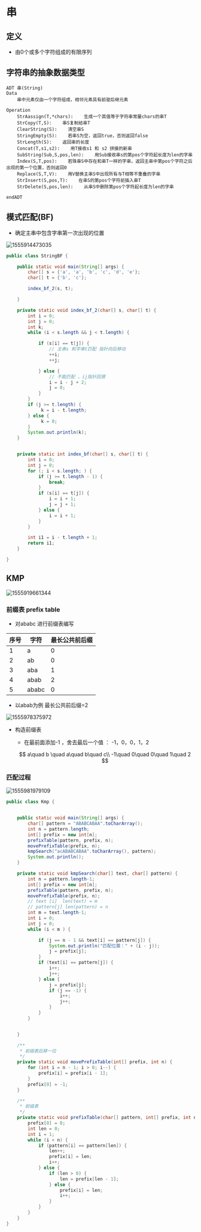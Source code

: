 # 串

## 定义

- 由0个或多个字符组成的有限序列

## 字符串的抽象数据类型

```
ADT 串(String)
Data
	串中元素仅由一个字符组成，相邻元素具有前驱后继元素
	
Operation
	StrAassign(T,*chars):    生成一个其值等于字符串常量chars的串T
	StrCopy(T,S):    串S复制给串T
	ClearString(S):    清空串S
	StringEmpty(S):    若串S为空，返回true，否则返回false
	StrLength(S):    返回串的长度
	Concat(T,s1,s2):    用T接收s1 和 s2 拼接的新串
	SubString(Sub,S,pos,len):    用Sub接收串s的第pos个字符起长度为len的字串
	Index(S,T,pos):    若珠串S中存在和串T一样的字串，返回主串中第pos个字符之后出现的第一个位置，否则返回0
	Replace(S,T,V):    用V替换主串S中出现所有与T相等不重叠的字串
	StrInsert(S,pos,T):    在串S的第pos个字符前插入串T
	StrDelete(S,pos,len):    从串S中删除第pos个字符起长度为len的字串

endADT
```

## 模式匹配(BF)

- 确定主串中包含字串第一次出现的位置

![1555914473035](./assets/1555914473035.png)

```java
public class StringBF {

    public static void main(String[] args) {
        char[] s = {'a', 'a', 'b', 'c', 'd', 'e'};
        char[] t = {'b', 'c'};

        index_bf_2(s, t);

    }

    private static void index_bf_2(char[] s, char[] t) {
        int i = 0;
        int j = 0;
        int k;
        while (i < s.length && j < t.length) {

            if (s[i] == t[j]) {
                // 主串s 和字串t匹配 指针向后移动
                ++i;
                ++j;

            } else {
                // 不能匹配 ，ij指针回溯
                i = i - j + 2;
                j = 0;
            }
        }
        if (j >= t.length) {
             k = i - t.length;
        } else {
             k = 0;
        }
        System.out.println(k);
    }


    private static int index_bf(char[] s, char[] t) {
        int i = 0;
        int j = 0;
        for (; i < s.length; ) {
            if (j >= t.length - 1) {
                break;
            }
            if (s[i] == t[j]) {
                i = i + 1;
                j = j + 1;
            } else {
                i = i + 1;
            }
        }

        int i1 = i - t.length + 1;
        return i1;
    }

}
```

## KMP

![1555919661344](./assets/1555919661344.png)

### 前缀表 prefix table

- 对ababc 进行前缀表编写



| 序号 | 字符  | 最长公共前后缀 |
| ---- | ----- | -------------- |
| 1    | a     | 0              |
| 2    | ab    | 0              |
| 3    | aba   | 1              |
| 4    | abab  | 2              |
| 5    | ababc | 0              |

- 以abab为例 最长公共前后缀=2

![1555978375972](./assets/1555978375972.png)

- 构造前缀表

  - 在最前面添加-1 ，舍去最后一个值 ： -1，0，0，1，2

  $$
  a\quad b \quad a\quad b\quad c\\
  -1\quad 0\quad 0\quad 1\quad 2
  $$

  



### 匹配过程

![1555981979109](./assets/1555981979109.png)



```java
public class Kmp {


    public static void main(String[] args) {
        char[] pattern = "ABABCABAA".toCharArray();
        int n = pattern.length;
        int[] prefix = new int[n];
        prefixTable(pattern, prefix, n);
        movePrefixTable(prefix, n);
        kmpSearch("acABABCABAA".toCharArray(), pattern);
        System.out.println();
    }

    private static void kmpSearch(char[] text, char[] pattern) {
        int n = pattern.length-1;
        int[] prefix = new int[n];
        prefixTable(pattern, prefix, n);
        movePrefixTable(prefix, n);
        // text [i]  len(text) = m
        // pattern[j] len(pattern) = n
        int m = text.length-1;
        int i = 0;
        int j = 0;
        while (i < m ) {

            if (j == n - 1 && text[i] == pattern[j]) {
                System.out.println("匹配位置：" + (i - j));
                j = prefix[j];
            }
            if (text[i] == pattern[j]) {
                i++;
                j++;
            } else {
                j = prefix[j];
                if (j == -1) {
                    i++;
                    j++;
                }
            }
        }


    }

    /**
     * 前缀表后移一位
     */
    private static void movePrefixTable(int[] prefix, int n) {
        for (int i = n - 1; i > 0; i--) {
            prefix[i] = prefix[i - 1];
        }
        prefix[0] = -1;
    }

    /**
     * 前缀表
     */
    private static void prefixTable(char[] pattern, int[] prefix, int n) {
        prefix[0] = 0;
        int len = 0;
        int i = 1;
        while (i < n) {
            if (pattern[i] == pattern[len]) {
                len++;
                prefix[i] = len;
                i++;
            } else {
                if (len > 0) {
                    len = prefix[len - 1];
                } else {
                    prefix[i] = len;
                    i++;
                }
            }
        }
    }
}
```